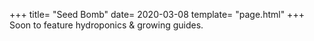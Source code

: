 +++
title= "Seed Bomb"
date= 2020-03-08
template= "page.html"
+++
Soon to feature hydroponics & growing guides.
